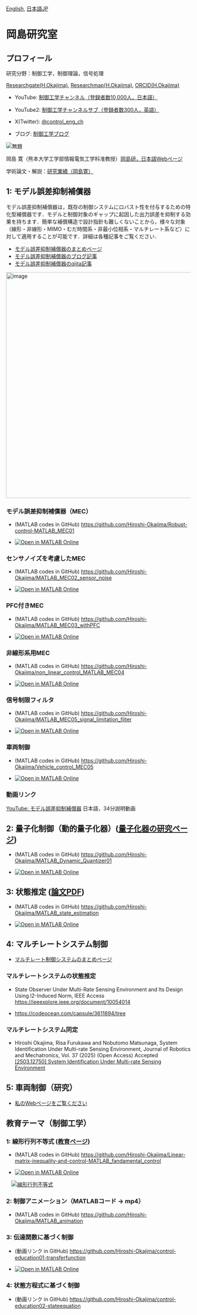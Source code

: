 [English](https://github.com/Hiroshi-Okajima), [日本語JP](https://github.com/Hiroshi-Okajima/Profile-Japanese)

# 岡島研究室

## プロフィール

研究分野：制御工学，制御理論，信号処理

[Researchgate(H.Okajima)](https://www.researchgate.net/profile/Hiroshi-Okajima), [Researchmap(H.Okajima)](https://researchmap.jp/read0203288?lang=en), [ORCID(H.Okajima)](https://orcid.org/0000-0001-7621-7482)

- YouTube: [制御工学チャンネル（登録者数10,000人，日本語）](https://www.youtube.com/c/ControlEngineeringChannel/videos)

- YouTube2: [制御工学チャンネルサブ（登録者数300人，英語）](https://www.youtube.com/@ControlEngineeringCh/videos)

- X(Twitter): [@control_eng_ch](https://x.com/control_eng_ch)

- ブログ: [制御工学ブログ](https://blog.control-theory.com)

![無題](https://user-images.githubusercontent.com/112537733/188295382-7b3892e7-38ec-4fc6-93e2-f9d575c0926c.jpg)

岡島 寛（熊本大学工学部情報電気工学科准教授）[岡島研，日本語Webページ](https://www.control-theory.com)

学術論文・解説：[研究業績（岡島寛）](https://www.control-theory.com/jp/%E6%A5%AD%E7%B8%BE)

## 1: モデル誤差抑制補償器 

モデル誤差抑制補償器は，既存の制御システムにロバスト性を付与するための特化型補償器です．モデルと制御対象のギャップに起因した出力誤差を抑制する効果を持ちます．簡単な補償構造で設計指針も難しくないことから，様々な対象（線形・非線形・MIMO・むだ時間系・非最小位相系・マルチレート系など）に対して適用することが可能です．詳細は各種記事をご覧ください．

- [モデル誤差抑制補償器のまとめページ](https://www.control-theory.com/jp/%E7%A0%94%E7%A9%B6%E3%83%A2%E3%83%87%E3%83%AB%E8%AA%A4%E5%B7%AE%E6%8A%91%E5%88%B6%E8%A3%9C%E5%84%9F%E5%99%A8)
- [モデル誤差抑制補償器のブログ記事](https://blog.control-theory.com/entry/2024/01/21/model-error-compensator-mec)
- [モデル誤差抑制補償器のqiita記事](https://qiita.com/Hiroshi-Okajima/items/10256a84ed97602058b4)

<img width="713" height="614" alt="image" src="https://github.com/user-attachments/assets/229323a7-5bc6-433f-9af8-4a2046132639" />

### モデル誤差抑制補償器（MEC）
 - (MATLAB codes in GitHub) https://github.com/Hiroshi-Okajima/Robust-control-MATLAB_MEC01

 - [![Open in MATLAB Online](https://www.mathworks.com/images/responsive/global/open-in-matlab-online.svg)](https://matlab.mathworks.com/open/github/v1?repo=Hiroshi-Okajima/Robust-control-MATLAB_MEC01)

### センサノイズを考慮したMEC

- (MATLAB codes in GitHub) https://github.com/Hiroshi-Okajima/MATLAB_MEC02_sensor_noise

- [![Open in MATLAB Online](https://www.mathworks.com/images/responsive/global/open-in-matlab-online.svg)](https://matlab.mathworks.com/open/github/v1?repo=Hiroshi-Okajima/MATLAB_MEC02_sensor_noise)
  
### PFC付きMEC
- (MATLAB codes in GitHub)  https://github.com/Hiroshi-Okajima/MATLAB_MEC03_withPFC

- [![Open in MATLAB Online](https://www.mathworks.com/images/responsive/global/open-in-matlab-online.svg)](https://matlab.mathworks.com/open/github/v1?repo=Hiroshi-Okajima/MATLAB_MEC03_withPFC)
  
### 非線形系用MEC

- (MATLAB codes in GitHub) https://github.com/Hiroshi-Okajima/non_linear_control_MATLAB_MEC04
  
- [![Open in MATLAB Online](https://www.mathworks.com/images/responsive/global/open-in-matlab-online.svg)](https://matlab.mathworks.com/open/github/v1?repo=Hiroshi-Okajima/non_linear_control_MATLAB_MEC04)
  
### 信号制限フィルタ
- (MATLAB codes in GitHub) https://github.com/Hiroshi-Okajima/MATLAB_MEC05_signal_limitation_filter

- [![Open in MATLAB Online](https://www.mathworks.com/images/responsive/global/open-in-matlab-online.svg)](https://matlab.mathworks.com/open/github/v1?repo=Hiroshi-Okajima/MATLAB_MEC05_signal_limitation_filter)
 
### 車両制御

- (MATLAB codes in GitHub) https://github.com/Hiroshi-Okajima/Vehicle_control_MEC05

- [![Open in MATLAB Online](https://www.mathworks.com/images/responsive/global/open-in-matlab-online.svg)](https://matlab.mathworks.com/open/github/v1?repo=Hiroshi-Okajima/Vehicle_control_MEC05)

### 動画リンク

[YouTube: モデル誤差抑制補償器](https://youtu.be/GceuMz3FkO0?si=cebMVoi-Kv3wC2VO) 日本語，34分説明動画

## 2: 量子化制御（動的量子化器）([量子化器の研究ページ](https://sites.google.com/view/deltasiguma))

  -  (MATLAB codes in GitHub) https://github.com/Hiroshi-Okajima/MATLAB_Dynamic_Quantizer01
  
  - [![Open in MATLAB Online](https://www.mathworks.com/images/responsive/global/open-in-matlab-online.svg)](https://matlab.mathworks.com/open/github/v1?repo=Hiroshi-Okajima/MATLAB_Dynamic_Quantizer01)

## 3: 状態推定 ([論文PDF](https://www.tandfonline.com/doi/full/10.1080/18824889.2021.1985702))

  - (MATLAB codes in GitHub) https://github.com/Hiroshi-Okajima/MATLAB_state_estimation

- [![Open in MATLAB Online](https://www.mathworks.com/images/responsive/global/open-in-matlab-online.svg)](https://matlab.mathworks.com/open/github/v1?repo=Hiroshi-Okajima/MATLAB_state_estimation)

## 4: マルチレートシステム制御
- [マルチレート制御システムのまとめページ](https://www.control-theory.com/jp/%E7%A0%94%E7%A9%B6%E3%83%9E%E3%83%AB%E3%83%81%E3%83%AC%E3%83%BC%E3%83%88%E5%88%B6%E5%BE%A1)

### マルチレートシステムの状態推定
- State Observer Under Multi-Rate Sensing Environment and Its Design Using l2-Induced Norm, IEEE Access https://ieeexplore.ieee.org/document/10054014

- https://codeocean.com/capsule/3611894/tree
### マルチレートシステム同定
- Hiroshi Okajima, Risa Furukawa and Nobutomo Matsunaga, System Identification Under Multi-rate Sensing Environment, Journal of Robotics and Mechatronics, Vol. 37 (2025) (Open Access) Accepted [[2503.12750] System Identification Under Multi-rate Sensing Environment](https://arxiv.org/abs/2503.12750)
## 5: 車両制御（研究）

  - [私のWebページをご覧ください](https://www.control-theory.com/jp/%E7%A0%94%E7%A9%B6%E3%83%93%E3%83%BC%E3%82%AF%E3%83%AB%E5%88%B6%E5%BE%A1)

## 教育テーマ（制御工学）

### 1: 線形行列不等式 ([教育ページ](https://www.control-theory.com/en/et-linear-matrix-inequality))

  - (MATLAB codes in GitHub)  https://github.com/Hiroshi-Okajima/Linear-matrix-inequality-and-control-MATLAB_fandamental_control

- [![Open in MATLAB Online](https://www.mathworks.com/images/responsive/global/open-in-matlab-online.svg)](https://matlab.mathworks.com/open/github/v1?repo=Hiroshi-Okajima/Linear-matrix-inequality-and-control-MATLAB_fandamental_control)

　[![線形行列不等式](https://user-images.githubusercontent.com/112537733/188101141-f86dee2e-ba6a-41c3-b223-e12b2da5aef6.png)](https://youtu.be/QfXJ01dIpL0)

### 2: 制御アニメーション（MATLABコード → mp4）

 - (MATLAB codes in GitHub)  https://github.com/Hiroshi-Okajima/MATLAB_animation

### 3: 伝達関数に基づく制御 
  - (動画リンク in GitHub) https://github.com/Hiroshi-Okajima/control-education01-transferfunction

  - [![Open in MATLAB Online](https://www.mathworks.com/images/responsive/global/open-in-matlab-online.svg)](https://matlab.mathworks.com/open/github/v1?repo=Hiroshi-Okajima/control-education01-transferfunction)
   
### 4: 状態方程式に基づく制御 
 - (動画リンク in GitHub) https://github.com/Hiroshi-Okajima/control-education02-stateequation
